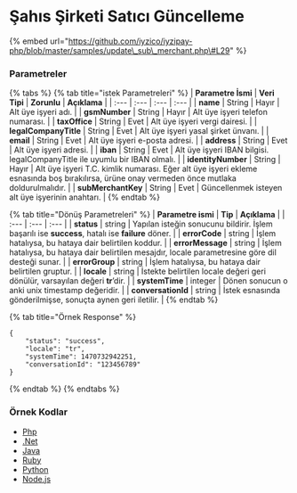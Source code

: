 # Şahıs Şirketi Satıcı Güncelleme

{% embed url="https://github.com/iyzico/iyzipay-php/blob/master/samples/update\_sub\_merchant.php\#L29" %}

### Parametreler

{% tabs %}
{% tab title="istek Parametreleri" %}
| **Parametre İsmi** | **Veri Tipi** | **Zorunlu** | **Açıklama** |
| :--- | :--- | :--- | :--- |
| **name** | String | Hayır | Alt üye işyeri adı. |
| **gsmNumber** | String | Hayır | Alt üye işyeri telefon numarası. |
| **taxOffice** | String | Evet | Alt üye işyeri vergi dairesi. |
| **legalCompanyTitle** | String | Evet | Alt üye işyeri yasal şirket ünvanı. |
| **email** | String | Evet | Alt üye işyeri e-posta adresi. |
| **address** | String | Evet | Alt üye işyeri adresi. |
| **iban** | String | Evet | Alt üye işyeri IBAN bilgisi. legalCompanyTitle ile uyumlu bir IBAN olmalı. |
| **identityNumber** | String | Hayır | Alt üye işyeri T.C. kimlik numarası. Eğer alt üye işyeri ekleme esnasında boş bırakılırsa, ürüne onay vermeden önce mutlaka doldurulmalıdır. |
| **subMerchantKey** | String | Evet | Güncellenmek isteyen alt üye işyerinin anahtarı. |
{% endtab %}

{% tab title="Dönüş Parametreleri" %}
| **Parametre ismi** | **Tip** | **Açıklama** |
| :--- | :--- | :--- |
| **status** | string | Yapılan isteğin sonucunu bildirir. İşlem başarılı ise **success**, hatalı ise **failure** döner. |
| **errorCode** | string | İşlem hatalıysa, bu hataya dair belirtilen koddur. |
| **errorMessage** | string | İşlem hatalıysa, bu hataya dair belirtilen mesajdır, locale parametresine göre dil desteği sunar. |
| **errorGroup** | string | İşlem hatalıysa, bu hataya dair belirtilen gruptur. |
| **locale** | string | İstekte belirtilen locale değeri geri dönülür, varsayılan değeri **tr**’dir. |
| **systemTime** | integer | Dönen sonucun o anki unix timestamp değeridir. |
| **conversationId** | string | İstek esnasında gönderilmişse, sonuçta aynen geri iletilir. |
{% endtab %}

{% tab title="Örnek Response" %}
```text
{
    "status": "success",
    "locale": "tr",
    "systemTime": 1470732942251,
    "conversationId": "123456789"
}
```
{% endtab %}
{% endtabs %}

### **Örnek Kodlar**

* [Php](https://github.com/iyzico/iyzipay-php/blob/master/samples/update_sub_merchant.php#L29)
* [.Net](https://github.com/iyzico/iyzipay-dotnet/blob/master/Iyzipay.Samples/SubMerchantSample.cs#L133)
* [Java](https://github.com/iyzico/iyzipay-java/blob/master/src/test/java/com/iyzipay/sample/SubMerchantSample.java#L133)
* [Ruby](https://github.com/iyzico/iyzipay-ruby/blob/master/spec/sub_merchant_spec.rb#L113)
* [Python](https://github.com/iyzico/iyzipay-python/blob/master/samples/update_private_sub_merchant.py)
* [Node.js](https://github.com/iyzico/iyzipay-node/blob/master/samples/IyzipaySamples.js#L810)


